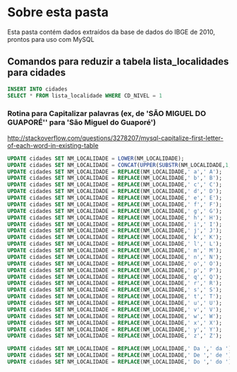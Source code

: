 # Sobre esta pasta
Esta pasta contém dados extraídos da base de dados do IBGE de 2010, prontos para uso com MySQL

## Comandos para reduzir a tabela lista_localidades para cidades

```sql
INSERT INTO cidades
SELECT * FROM lista_localidade WHERE CD_NIVEL = 1
```

### Rotina para Capitalizar palavras (ex, de 'SÃO MIGUEL DO GUAPORÉ'' para 'São Miguel do Guaporé')
 http://stackoverflow.com/questions/3278207/mysql-capitalize-first-letter-of-each-word-in-existing-table

```sql
UPDATE cidades SET NM_LOCALIDADE = LOWER(NM_LOCALIDADE);
UPDATE cidades SET NM_LOCALIDADE = CONCAT(UPPER(SUBSTR(NM_LOCALIDADE,1,1)),LOWER(SUBSTR(NM_LOCALIDADE,2)));
UPDATE cidades SET NM_LOCALIDADE = REPLACE(NM_LOCALIDADE,' a',' A');
UPDATE cidades SET NM_LOCALIDADE = REPLACE(NM_LOCALIDADE,' b',' B');
UPDATE cidades SET NM_LOCALIDADE = REPLACE(NM_LOCALIDADE,' c',' C');
UPDATE cidades SET NM_LOCALIDADE = REPLACE(NM_LOCALIDADE,' d',' D');
UPDATE cidades SET NM_LOCALIDADE = REPLACE(NM_LOCALIDADE,' e',' E');
UPDATE cidades SET NM_LOCALIDADE = REPLACE(NM_LOCALIDADE,' f',' F');
UPDATE cidades SET NM_LOCALIDADE = REPLACE(NM_LOCALIDADE,' g',' G');
UPDATE cidades SET NM_LOCALIDADE = REPLACE(NM_LOCALIDADE,' h',' H');
UPDATE cidades SET NM_LOCALIDADE = REPLACE(NM_LOCALIDADE,' i',' I');
UPDATE cidades SET NM_LOCALIDADE = REPLACE(NM_LOCALIDADE,' j',' J');
UPDATE cidades SET NM_LOCALIDADE = REPLACE(NM_LOCALIDADE,' k',' K');
UPDATE cidades SET NM_LOCALIDADE = REPLACE(NM_LOCALIDADE,' l',' L');
UPDATE cidades SET NM_LOCALIDADE = REPLACE(NM_LOCALIDADE,' m',' M');
UPDATE cidades SET NM_LOCALIDADE = REPLACE(NM_LOCALIDADE,' n',' N');
UPDATE cidades SET NM_LOCALIDADE = REPLACE(NM_LOCALIDADE,' o',' O');
UPDATE cidades SET NM_LOCALIDADE = REPLACE(NM_LOCALIDADE,' p',' P');
UPDATE cidades SET NM_LOCALIDADE = REPLACE(NM_LOCALIDADE,' q',' Q');
UPDATE cidades SET NM_LOCALIDADE = REPLACE(NM_LOCALIDADE,' r',' R');
UPDATE cidades SET NM_LOCALIDADE = REPLACE(NM_LOCALIDADE,' s',' S');
UPDATE cidades SET NM_LOCALIDADE = REPLACE(NM_LOCALIDADE,' t',' T');
UPDATE cidades SET NM_LOCALIDADE = REPLACE(NM_LOCALIDADE,' u',' U');
UPDATE cidades SET NM_LOCALIDADE = REPLACE(NM_LOCALIDADE,' v',' V');
UPDATE cidades SET NM_LOCALIDADE = REPLACE(NM_LOCALIDADE,' w',' W');
UPDATE cidades SET NM_LOCALIDADE = REPLACE(NM_LOCALIDADE,' x',' X');
UPDATE cidades SET NM_LOCALIDADE = REPLACE(NM_LOCALIDADE,' y',' Y');
UPDATE cidades SET NM_LOCALIDADE = REPLACE(NM_LOCALIDADE,' z',' Z');

UPDATE cidades SET NM_LOCALIDADE = REPLACE(NM_LOCALIDADE,' Da ',' da ');
UPDATE cidades SET NM_LOCALIDADE = REPLACE(NM_LOCALIDADE,' De ',' de ');
UPDATE cidades SET NM_LOCALIDADE = REPLACE(NM_LOCALIDADE,' Do ',' do ');
```